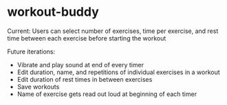 # workout-buddy

Current: Users can select number of exercises, time per exercise, and rest time between each exercise before starting the workout

Future iterations:
  - Vibrate and play sound at end of every timer
  - Edit duration, name, and repetitions of individual exercises in a workout
  - Edit duration of rest times in between exercises
  - Save workouts
  - Name of exercise gets read out loud at beginning of each timer
